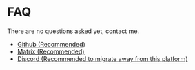 # FAQ

There are no questions asked yet, contact me.

- [Github (Recommended)](https://github.com/FabricCore)
- [Matrix (Recommended)](https://matrix.to/#/!qrUQMTxUReiPipzwhb:matrix.org?via=matrix.org)
- [Discord (Recommended to migrate away from this platform)](https://discord.gg/XfSZ5tc7Sk)
